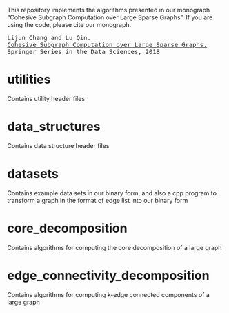 This repository implements the algorithms presented in our monograph “Cohesive Subgraph Computation over Large Sparse Graphs”. If you are using the code, please cite our monograph.
<pre>
Lijun Chang and Lu Qin.
<a href="https://www.springer.com/us/book/9783030035983">Cohesive Subgraph Computation over Large Sparse Graphs.</a>
Springer Series in the Data Sciences, 2018
</pre>

# utilities

Contains utility header files

# data_structures

Contains data structure header files

# datasets

Contains example data sets in our binary form, and also a cpp program to transform a graph in the format of edge list into our binary form

# core_decomposition

Contains algorithms for computing the core decomposition of a large graph

# edge_connectivity_decomposition

Contains algorithms for computing k-edge connected components of a large graph
